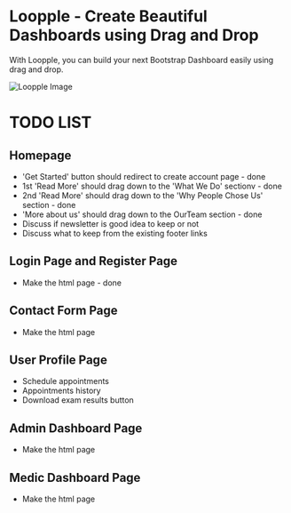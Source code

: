 # Loopple - Create Beautiful Dashboards using Drag and Drop
With Loopple, you can build your next Bootstrap Dashboard easily using drag and drop.

![Loopple Image](https://www.loopple.com/img/editor.png)

# TODO LIST

## Homepage
- 'Get Started' button should redirect to create account page - done
- 1st 'Read More' should drag down to the 'What We Do' sectionv - done
- 2nd 'Read More' should drag down to the 'Why People Chose Us' section - done
- 'More about us' should drag down to the OurTeam section - done
- Discuss if newsletter is good idea to keep or not 
- Discuss what to keep from the existing footer links   

## Login Page and Register Page
- Make the html page - done


## Contact Form Page
- Make the html page


## User Profile Page
- Schedule appointments 
- Appointments history
- Download exam results button


## Admin Dashboard Page
- Make the html page


## Medic Dashboard Page
- Make the html page